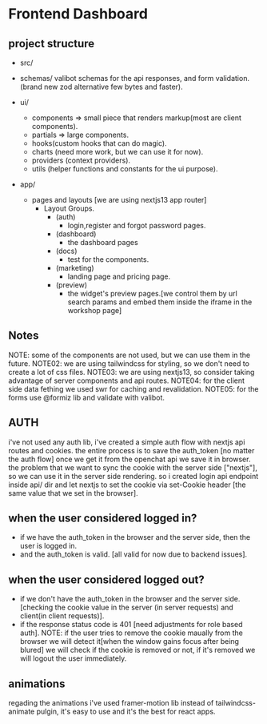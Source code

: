 # Frontend Dashboard

## project structure

- src/
- schemas/
  valibot schemas for the api responses, and form validation.(brand new zod alternative few bytes and faster).

- ui/
  - components => small piece that renders markup(most are client components).
  - partials => large components.
  - hooks(custom hooks that can do magic).
  - charts (need more work, but we can use it for now).
  - providers (context providers).
  - utils (helper functions and constants for the ui purpose).
  
- app/
  - pages and layouts [we are using nextjs13 app router]
    - Layout Groups.
      - (auth)
        - login,register and forgot password pages.
      - (dashboard)
        - the dashboard pages
      - (docs)
        - test for the components.
      - (marketing)
        - landing page and pricing page.
      - (preview)
        - the widget's preview pages.[we control them by url search params and embed them inside the iframe in the workshop page]

## Notes

NOTE: some of the components are not used, but we can use them in the future.
NOTE02: we are using tailwindcss for styling, so we don't need to create a lot of css files.
NOTE03: we are using nextjs13, so consider taking advantage of server components and api routes.
NOTE04: for the client side data fething we used swr for caching and revalidation.
NOTE05: for the forms use @formiz lib and validate with valibot.

## AUTH

i've not used any auth lib, i've created a simple auth flow with nextjs api routes and cookies.
the entire process is to save the auth_token [no matter the auth flow] once we get it from the openchat api we save it in browser.  
the problem that we want to sync the cookie with the server side ["nextjs"], so we can use it in the server side rendering.
so i created login api endpoint inside api/ dir and let nextjs to set the cookie via set-Cookie header [the same value that we set in the browser].

## when the user considered logged in?

- if we have the auth_token in the browser and the server side, then the user is logged in.
- and the auth_token is valid. [all valid for now due to backend issues].

## when the user considered logged out?

- if we don't have the auth_token in the browser and the server side.[checking the cookie value in the server (in server requests) and client(in client requests)].
- if the response status code is 401 [need adjustments for role based auth].
NOTE: if the user tries to remove the cookie maually from the browser we will detect it[when the window gains focus after being blured] we will check if the cookie is removed or not, if it's removed we will logout the user immediately.

## animations

regading the animations i've used framer-motion lib instead of tailwindcss-animate pulgin, it's easy to use and it's the best for react apps.
